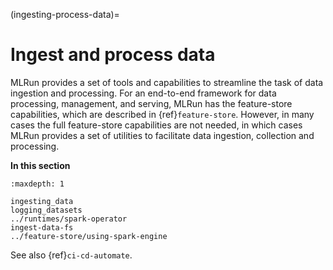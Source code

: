 (ingesting-process-data)=
# Ingest and process data

MLRun provides a set of tools and capabilities to streamline the task of data ingestion and processing. For an 
end-to-end framework for data processing, management, and serving, MLRun has the feature-store capabilities, which are
described in {ref}`feature-store`. However, in many cases the full feature-store capabilities are 
not needed, in which cases MLRun provides a set of utilities to facilitate data ingestion, collection and processing.

**In this section**

```{toctree}
:maxdepth: 1

ingesting_data
logging_datasets
../runtimes/spark-operator
ingest-data-fs
../feature-store/using-spark-engine
```

See also {ref}`ci-cd-automate`.